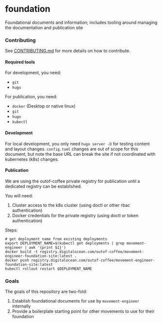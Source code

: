 # foundation
Foundational documents and information; includes tooling around managing the documentation and publication site

### Contributing

See [CONTRIBUTING.md](CONTRIBUTING.md) for more details on how to contribute.

#### Required tools

For development, you need:
- `git`
- `hugo`

For publication, you need:
- `docker` (Desktop or native linux)
- `git`
- `hugo`
- `kubectl`

#### Development

For local development, you only need `hugo server -D` for testing content and layout changes. `config.toml` changes are
out of scope for this document, but note the base URL can break the site if not coordinated with kubernetes (k8s) changes.

#### Publication

We are using the outof-coffee private registry for publication until a dedicated registry can be established.

You will need:

1. Cluster access to the k8s cluster (using doctl or other rbac authentication)
2. Docker credentials for the private registry (using doctl or token authentication)

Steps:

```shell script
# get deployment name from existing deployments
export DEPLOYMENT_NAME=$(kubectl get deployments | grep movement-engineer | awk '{print $1}')
docker build -t registry.digitalocean.com/outof-coffee/movement-engineer-foundation-site:latest .
docker push registry.digitalocean.com/outof-coffee/movement-engineer-foundation-site:latest
kubectl rollout restart $DEPLOYMENT_NAME
```

### Goals

The goals of this repository are two-fold:

1. Establish foundational documents for use by `movement-engineer` internally
2. Provide a boilerplate starting point for other movements to use for their foundation
